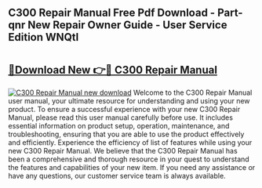 ## C300 Repair Manual Free Pdf Download - Part-qnr New Repair Owner Guide - User Service Edition WNQtl

# <h2><a href="http://bc8896.oget.top/?id=C300+Repair+Manual">🔗Download New 👉🔴 C300 Repair Manual</a></h2>

[![C300 Repair Manual new download](https://i.imgur.com/5g1atiW.png)](http://bc8896.oget.top/?id=C300+Repair+Manual)
Welcome to the C300 Repair Manual user manual, your ultimate resource for understanding and using your new product. To ensure a successful experience with your new C300 Repair Manual, please read this user manual carefully before use. It includes essential information on product setup, operation, maintenance, and troubleshooting, ensuring that you are able to use the product effectively and efficiently. Experience the efficiency of list of features while using your new C300 Repair Manual. We believe that the C300 Repair Manual has been a comprehensive and thorough resource in your quest to understand the features and capabilities of your new item. If you need any assistance or have any questions, our customer service team is always available.
